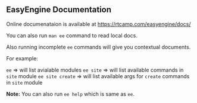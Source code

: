 ## EasyEngine Documentation

Online documenataion is available at https://rtcamp.com/easyengine/docs/

You can also run `man ee` command to read local docs.

Also running incomplete `ee` commands will give you contextual documents.

For example:

`ee` 					=>		will list avialable modules 
`ee site`				=> 		will list available commands in `site` module
`ee site create`		=> 		will list available args for `create` commands in `site` module

**Note:** You can also run `ee help` which is same as `ee`.